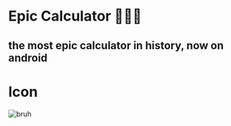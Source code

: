 # <strong> Epic Calculator </strong> 💯😱😱
## the most epic calculator in history, now on android
# Icon
![bruh](https://i.ibb.co/L1nzDVb/BESTICONEVER.png)
